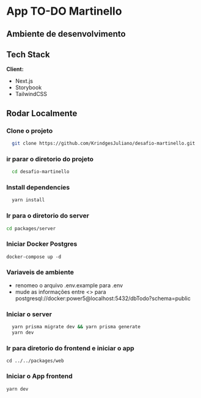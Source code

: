 # App TO-DO Martinello

## Ambiente de desenvolvimento

## Tech Stack

**Client:**

- Next.js
- Storybook
- TailwindCSS

## Rodar Localmente

### Clone o projeto

```bash
  git clone https://github.com/KrindgesJuliano/desafio-martinello.git
```

### ir parar o diretorio do projeto

```bash
  cd desafio-martinello
```

### Install dependencies

```bash
  yarn install
```

### Ir para o diretorio do server 

```bash
cd packages/server

```

### Iniciar Docker Postgres
```
docker-compose up -d
```
### Variaveis de ambiente
- renomeo o arquivo .env.example para .env
- mude as informações entre <> para postgresql://docker:power5@localhost:5432/dbTodo?schema=public
### Iniciar o server

```bash
  yarn prisma migrate dev && yarn prisma generate
  yarn dev
```

### Ir para diretorio do frontend e iniciar o app

```
cd ../../packages/web
```

### Iniciar o App frontend

```
yarn dev
```

